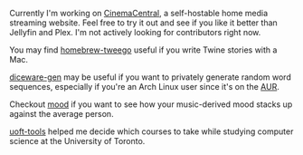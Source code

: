 Currently I'm working on [CinemaCentral](https://github.com/potatodiet/CinemaCentral), a self-hostable home media streaming website.
Feel free to try it out and see if you like it better than Jellyfin and Plex. I'm not actively looking for contributors right now.

You may find [homebrew-tweego](https://github.com/potatodiet/homebrew-tweego) useful if you write Twine stories with a Mac.

[diceware-gen](https://github.com/potatodiet/diceware-gen) may be useful if you want to privately generate random word sequences, especially if you're an Arch Linux user since it's on the [AUR](https://aur.archlinux.org/packages/diceware-gen).

Checkout [mood](https://github.com/potatodiet/mood) if you want to see how your music-derived mood stacks up against the average person.

[uoft-tools](https://github.com/potatodiet/uoft-tools) helped me decide which courses to take while studying computer science at the University of Toronto.
